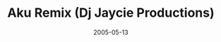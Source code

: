 ---
layout: cassette
title: "Aku Remix (Dj Jaycie Productions)"
date: 2005-05-13
publish: 2015-05-13
category: Single
tags: [dj_jaycie]
artist: "Reggie"
description: "Aku Remix<br>Dj Jaycie Productions"
artwork: "0BwOVcFj5qu4TaDkwQlRPZk1pekU"
cassette: "0BwOVcFj5qu4Ta1RxUm1aem9iT2M"
socialmedia: "0BwOVcFj5qu4TdzJ0UDFCbUVWcjg"
download: "0BwOVcFj5qu4TbVR3d1lYMWxaNTA"
side-a: "'reggie_-_aku_remix'"
side-b: "'reggie_-_aku_remix'"
icon: '<i class="demo-icon icon-cassette"></i>'
---